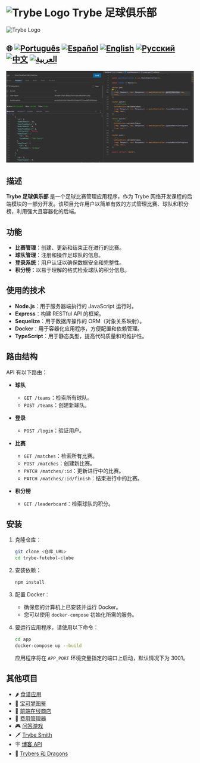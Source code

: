 # <img src="https://agenciars.com.br/wp-content/uploads/2022/06/Trybe.png" alt="Trybe Logo" width="52" height="30" /> Trybe 足球俱乐部
<img src="https://agenciars.com.br/wp-content/uploads/2022/06/Trybe.png" alt="Trybe Logo" width="52" height="30" />

## 🌐 [![Português](https://img.shields.io/badge/Português-green)](https://github.com/SamuelRocha91/trybeFutebolClube/blob/main/README.md) [![Español](https://img.shields.io/badge/Español-yellow)](https://github.com/SamuelRocha91/trybeFutebolClube/blob/main/README_es.md) [![English](https://img.shields.io/badge/English-blue)](https://github.com/SamuelRocha91/trybeFutebolClube/blob/main/README_en.md) [![Русский](https://img.shields.io/badge/Русский-lightgrey)](https://github.com/SamuelRocha91/trybeFutebolClube/blob/main/README_ru.md) [![中文](https://img.shields.io/badge/中文-red)](https://github.com/SamuelRocha91/trybeFutebolClube/blob/main/README_ch.md) [![العربية](https://img.shields.io/badge/العربية-orange)](https://github.com/SamuelRocha91/trybeFutebolClube/blob/main/README_ar.md)

![应用程序预览](./capturaEnpoint.png)

## 描述

**Trybe 足球俱乐部** 是一个足球比赛管理应用程序，作为 Trybe 网络开发课程的后端模块的一部分开发。该项目允许用户以简单有效的方式管理比赛、球队和积分榜，利用强大且容器化的后端。

## 功能

- **比赛管理**：创建、更新和结束正在进行的比赛。
- **球队管理**：注册和操作足球队的信息。
- **登录系统**：用户认证以确保数据安全和完整性。
- **积分榜**：以易于理解的格式检索球队的积分信息。

## 使用的技术

- **Node.js**：用于服务器端执行的 JavaScript 运行时。
- **Express**：构建 RESTful API 的框架。
- **Sequelize**：用于数据库操作的 ORM（对象关系映射）。
- **Docker**：用于容器化应用程序，方便配置和依赖管理。
- **TypeScript**：用于静态类型，提高代码质量和可维护性。

## 路由结构

API 有以下路由：

- **球队**
  - `GET /teams`：检索所有球队。
  - `POST /teams`：创建新球队。

- **登录**
  - `POST /login`：验证用户。

- **比赛**
  - `GET /matches`：检索所有比赛。
  - `POST /matches`：创建新比赛。
  - `PATCH /matches/:id`：更新进行中的比赛。
  - `PATCH /matches/:id/finish`：结束进行中的比赛。

- **积分榜**
  - `GET /leaderboard`：检索球队的积分。

## 安装

1. 克隆仓库：

   ```bash
   git clone <仓库_URL>
   cd trybe-futebol-clube
   ```

2. 安装依赖：

   ```bash
   npm install
   ```

3. 配置 Docker：

   - 确保您的计算机上已安装并运行 Docker。
   - 您可以使用 `docker-compose` 初始化所需的服务。

4. 要运行应用程序，请使用以下命令：

   ```bash
   cd app
   docker-compose up --build
   ```

   应用程序将在 `APP_PORT` 环境变量指定的端口上启动，默认情况下为 3001。

## 其他项目

- 🌶️ [食谱应用](https://github.com/SamuelRocha91/ProjectRecipesApp/blob/main/README_ch.md)
- 🐣 [宝可梦图鉴](https://github.com/SamuelRocha91/pokedex/blob/main/README_ch.md)
- 🏪 [前端在线商店](https://github.com/SamuelRocha91/project-frontend-online-store/blob/main/README_ch.md)
- 👛 [费用管理器](https://github.com/SamuelRocha91/project-trybewallet/blob/main/README_ch.md)
- 🎮 [问答游戏](https://github.com/SamuelRocha91/trivia_game/blob/main/README_ch.md)
- 🗡️ [Trybe Smith](https://github.com/SamuelRocha91/TrybeSmith/blob/main/README_ch.md)
- 🪧 [博客 API](https://github.com/SamuelRocha91/BlogsApi/blob/main/README_ch.md)
- 🐉 [Trybers 和 Dragons](https://github.com/SamuelRocha91/trybeAndDragons/blob/main/README_ch.md)
